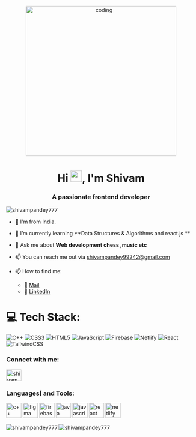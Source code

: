 <p  align="center" ><img  alt="coding" width="400" src="https://cdn.myportfolio.com/2fcfcb103788251450a8304378dffded/a62c047f-8369-493c-ab14-71ef51bebc55_rw_1200.gif?h=e8c7ce55b326319eaca316cc1e74518f"></p>
<h1 align="center">Hi  <img src="https://raw.githubusercontent.com/MartinHeinz/MartinHeinz/master/wave.gif" width="30px">, I'm Shivam</h1>
<h3 align="center">A passionate frontend developer </h3>

<p align="left"> <img src="https://komarev.com/ghpvc/?username=shivampandey777&label=Profile%20views&color=0e75b6&style=flat" alt="shivampandey777" /> </p>

- 🏨 I'm from India.

- 🌱 I’m currently learning **Data Structures & Algorithms and react.js **

- 💬 Ask me about **Web development chess ,music etc**

- 📫 You can reach me out via [shivampandey99242@gmail.com](mailto:shivampandey99242@gmail.com)

- 📫 How to find me:
  - 📧 [Mail](mailto:shivampandey99242@gmail.com)
  - 💼 [LinkedIn](https://www.linkedin.com/in/shivam-pandey-b0820521b/)

# 💻 Tech Stack:
![C++](https://img.shields.io/badge/c++-%2300599C.svg?style=for-the-badge&logo=c%2B%2B&logoColor=white) ![CSS3](https://img.shields.io/badge/css3-%231572B6.svg?style=for-the-badge&logo=css3&logoColor=white) ![HTML5](https://img.shields.io/badge/html5-%23E34F26.svg?style=for-the-badge&logo=html5&logoColor=white) ![JavaScript](https://img.shields.io/badge/javascript-%23323330.svg?style=for-the-badge&logo=javascript&logoColor=%23F7DF1E) ![Firebase](https://img.shields.io/badge/firebase-%23039BE5.svg?style=for-the-badge&logo=firebase) ![Netlify](https://img.shields.io/badge/netlify-%23000000.svg?style=for-the-badge&logo=netlify&logoColor=#00C7B7) ![React](https://img.shields.io/badge/react-%2320232a.svg?style=for-the-badge&logo=react&logoColor=%2361DAFB) ![TailwindCSS](https://img.shields.io/badge/tailwindcss-%2338B2AC.svg?style=for-the-badge&logo=tailwind-css&logoColor=white) 


<h3 align="left">Connect with me:</h3>
<p align="left">
<a href="https://linkedin.com/in/shivam pandey" target="blank"><img align="center" src="https://raw.githubusercontent.com/rahuldkjain/github-profile-readme-generator/master/src/images/icons/Social/linked-in-alt.svg" alt="shivam pandey" height="30" width="40" /></a>
</p>


<h3 align="left">Languages[ and Tools:</h3>
<p align="left">
<img src="https://cdn.worldvectorlogo.com/logos/c.svg"  alt="c++" width="40" height="40"/>
<img src="[https://cdn.worldvectorlogo.com/logos/figma-5.svg](https://s3-alpha.figma.com/hub/file/2714532645/a552ea5c-29b8-444a-b94b-f349d1e98ac8-cover.png)"  alt="figma" width="40" height="40"/>
<img src="https://cdn.worldvectorlogo.com/logos/firebase-1.svg"  alt="firebase" width="40" height="40"/>
<img src="https://cdn.worldvectorlogo.com/logos/java-4.svg"  alt="java" width="40" height="40"/>
<img src="https://cdn.worldvectorlogo.com/logos/javascript-1.svg"  alt="javascript" width="40" height="40"/>
<img src="https://cdn.worldvectorlogo.com/logos/react-2.svg"  alt="react" width="40" height="40"/>
<img src="https://cdn.worldvectorlogo.com/logos/netlify.svg"  alt="netlify" width="40" height="40"/>
</p>

<p><img align="left" src="https://github-readme-stats.vercel.app/api/top-langs?username=shivampandey777&show_icons=true&locale=en&layout=compact" alt="shivampandey777" /></p>

<p><img align="center" src="https://github-readme-streak-stats.herokuapp.com/?user=shivampandey777&" alt="shivampandey777" /></p>
